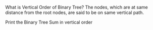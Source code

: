 What is Vertical Order of Binary Tree?
The nodes, which are at same distance from the root nodes, are said to be on same vertical path. 

Print the Binary Tree Sum in vertical order